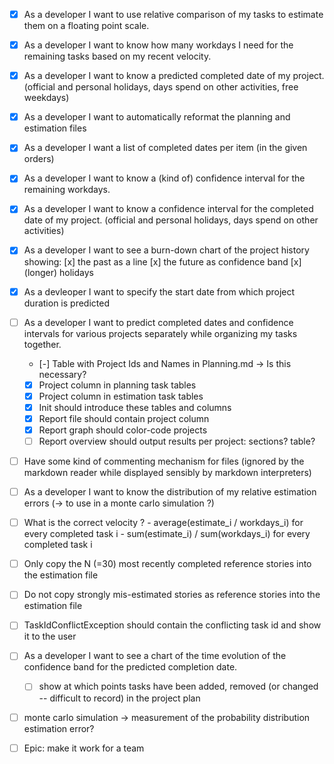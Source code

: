 
- [x] As a developer I want to use relative comparison of my tasks to estimate them on a floating point scale.
- [x] As a developer I want to know how many workdays I need for the remaining tasks based on my recent velocity.
- [x] As a developer I want to know a predicted completed date of my project. (official and personal holidays, days spend on other activities, free weekdays)
- [x] As a developer I want to automatically reformat the planning and estimation files
- [x] As a developer I want a list of completed dates per item (in the given orders)
- [x] As a developer I want to know a (kind of) confidence interval for the remaining workdays.
- [x] As a developer I want to know a confidence interval for the completed date of my project. (official and personal holidays, days spend on other activities)
- [x] As a developer I want to see a burn-down chart of the project history showing: [x] the past as a line [x] the future as confidence band [x] (longer) holidays
- [x] As a devleoper I want to specify the start date from which project duration is predicted
- [ ] As a developer I want to predict completed dates and confidence intervals for various projects separately while organizing my tasks together.
    - [-] Table with Project Ids and Names in Planning.md -> Is this necessary?
    - [x] Project column in planning task tables
    - [x] Project column in estimation task tables
    - [x] Init should introduce these tables and columns
    - [x] Report file should contain project column
    - [x] Report graph should color-code projects
    - [ ] Report overview should output results per project: sections? table?
- [ ] Have some kind of commenting mechanism for files (ignored by the markdown reader while displayed sensibly by markdown interpreters)
- [ ] As a developer I want to know the distribution of my relative estimation errors (-> to use in a monte carlo simulation ?)
- [ ] What is the correct velocity ? 
        - average(estimate_i / workdays_i) for every completed task i
        - sum(estimate_i) / sum(workdays_i) for every completed task i

- [ ] Only copy the N (=30) most recently completed reference stories into the estimation file
- [ ] Do not copy strongly mis-estimated stories as reference stories into the estimation file
- [ ] TaskIdConflictException should contain the conflicting task id and show it to the user
- [ ] As a developer I want to see a chart of the time evolution of the confidence band for the predicted completion date.
    - [ ] show at which points tasks have been added, removed (or changed -- difficult to record) in the project plan
- [ ] monte carlo simulation -> measurement of the probability distribution estimation error?
- [ ] Epic: make it work for a team
